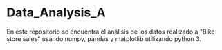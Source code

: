# Data_Analysis_A
En este repositorio se encuentra el análisis de los datos realizado a "Bike store sales" usando numpy, pandas y matplotlib utilizando python 3.
